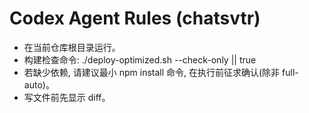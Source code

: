 # Codex Agent Rules (chatsvtr)
- 在当前仓库根目录运行。
- 构建检查命令: ./deploy-optimized.sh --check-only || true
- 若缺少依赖, 请建议最小 npm install 命令, 在执行前征求确认(除非 full-auto)。
- 写文件前先显示 diff。
